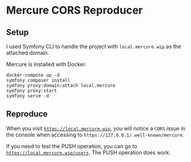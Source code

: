 Mercure CORS Reproducer
=======================

Setup
-----

I used Symfony CLI to handle the project with `local.mercure.wip` as the attached domain.

Mercure is installed with Docker.

```
docker-compose up -d
symfony composer install
symfony proxy:domain:attach local.mercure
symfony proxy:start
symfony serve -d
```

Reproduce
---------

When you visit [``https://local.mercure.wip``](https://local.mercure.wip),
you will notice a `CORS` issue in the console when accessing to `https://127.0.0.1/.well-known/mercure`.

If you need to test the PUSH operation, you can go to [`https://local.mercure.wip/users`](https://local.mercure.wip/users).
The PUSH operation does work.